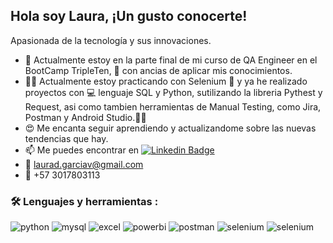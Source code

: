 ## Hola soy Laura, ¡Un gusto conocerte! 
Apasionada de la tecnología y sus innovaciones.

* 🔭 Actualmente estoy en la parte final de mi curso de QA Engineer en el BootCamp TripleTen, 🌱 con ancias de aplicar mis conocimientos.
* 👩‍💼 Actualmente estoy practicando con Selenium 📘 y ya he realizado proyectos con 💻 lenguaje SQL y Python, sutilizando la libreria Pythest y Request, asi como tambien herramientas de Manual Testing, como Jira, Postman y Android Studio.🧑‍💻
* 😍 Me encanta seguir aprendiendo y actualizandome sobre las nuevas tendencias que hay.
* 📫 Me puedes encontrar en [![Linkedin Badge](https://img.shields.io/badge/-Laura-blue?style=flat&logo=Linkedin&logoColor=white)](https://www.linkedin.com/in/laura-garcia-v-27299015a/)
* 📧 laurad.garciav@gmail.com
* 📱 +57 3017803113


### :hammer_and_wrench: Lenguajes y herramientas :

<div id="header" align="left">
    <img decoding="async" src="https://img.shields.io/badge/Python-3776AB?style=for-the-badge&logo=python&logoColor=white" alt="python"/>
  </a>
    <img decoding="async" src="https://img.shields.io/badge/MySQL-6DB33F?style=for-the-badge&logo=mysql&logoColor=white" alt="mysql"/>
  </a>
 <img decoding="async" src="https://img.shields.io/badge/Microsoft_Excel-217346?style=for-the-badge&logo=microsoft-excel&logoColor=white" alt="excel"/>
  </a>
 <img decoding="async" src="https://img.shields.io/badge/Power_BI-FFBE00?style=for-the-badge&logo=Power-BI&logoColor=white" alt="powerbi"/>
  </a>
  <img decoding="async" src="https://img.shields.io/badge/postman-6DB33F?style=for-the-badge&logo=postman&logoColor=white" alt="postman"/>
  </a>
  <img decoding="async" src="https://img.shields.io/badge/selenium-217346?style=for-the-badge&logo=selenium&logoColor=white" alt="selenium"/>
  </a>
  <img decoding="async" src="https://img.shields.io/badge/Jira-0077B5?style=for-the-badge&logo=Jira&logoColor=white" alt="selenium"/>
  </a>

</div>

